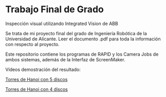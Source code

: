 # Trabajo Final de Grado
Inspección visual utilizando Integrated Vision de ABB

Se trata de mi proyecto final del grado de Ingeniería Robótica de la Universidad de Alicante. Leer el documento .pdf para toda la información con respecto al proyecto.

Este repositorio contiene los programas de RAPID y los Camera Jobs de ambos sistemas, además de la Interfaz de ScreenMaker.

Vídeos demostración del resultado:

[Torres de Hanoi con 5 discos](https://youtu.be/MMayfdIml_k)

[Torres de Hanoi con 4 discos](https://youtu.be/1jYcu-vAqAg)
